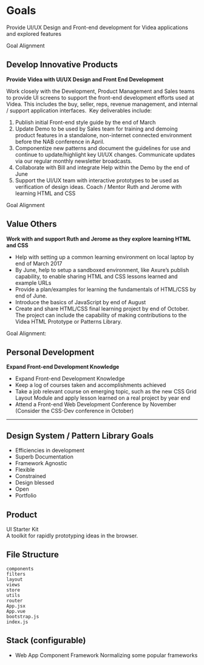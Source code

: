 # Goals

Provide UI/UX Design and Front-end development for Videa applications and explored features

Goal Alignment 
## Develop Innovative Products

**Provide Videa with UI/UX Design and Front End Development**

Work closely with the Development, Product Management and Sales teams to provide UI screens to support the front-end development efforts used at Videa. This includes the buy, seller, reps, revenue management, and internal / support application interfaces.  Key deliverables include:

1. Publish initial Front-end style guide by the end of March
2.  Update Demo to be used by Sales team for training and demoing product features in a standalone, non-internet connected environment before the NAB conference in April.
3. Componentize new patterns and document the guidelines for use and continue to update/highlight key UI/UX changes. Communicate updates via our regular monthly newsletter broadcasts.
4. Collaborate with Bill and integrate Help within the Demo by the end of June
5. Support the UI/UX team with interactive prototypes to be used as verification of design ideas.
Coach / Mentor Ruth and Jerome with learning HTML and CSS


Goal Alignment 
## Value Others 

**Work with and support Ruth and Jerome as they explore learning HTML and CSS**

- Help with setting up a common learning environment on local laptop by end of March 2017
- By June, help to setup a sandboxed environment, like Axure’s publish capability, to enable sharing HTML and CSS lessons learned and example URLs 
- Provide a plan/examples for learning the fundamentals of HTML/CSS by end of June.
- Introduce the basics of JavaScript by end of August
- Create and share HTML/CSS final learning project by end of October. The project can include the capability of making contributions to the Videa HTML Prototype or Patterns Library.


Goal Alignment: 
## Personal Development

**Expand Front-end Development Knowledge**

- Expand Front-end Development Knowledge
- Keep a log of courses taken and accomplishments achieved
- Take a job relevant course on emerging topic, such as the new CSS Grid Layout Module and apply lesson learned on a real project by year end
- Attend a Front-end Web Development Conference by November (Consider the CSS-Dev conference in October)

---

## Design System / Pattern Library Goals

- Efficiencies in development 
- Superb Documentation
- Framework Agnostic
- Flexible
- Constrained
- Design blessed
- Open
- Portfolio


## Product

UI Starter Kit  
A toolkit for rapidly prototyping ideas in the browser. 

## File Structure

```
components
filters
layout
views
store
utils
router
App.jsx
App.vue
bootstrap.js
index.js
```


Stack (configurable)
- 
- Web App Component Framework  Normalizing some popular frameworks 


